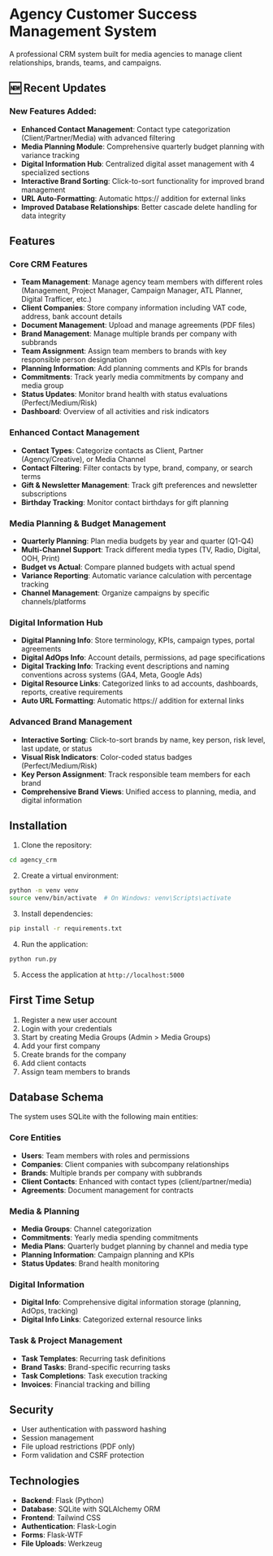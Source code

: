 # Agency Customer Success Management System


A professional CRM system built for media agencies to manage client relationships, brands, teams, and campaigns.

## 🆕 Recent Updates

### New Features Added:
- **Enhanced Contact Management**: Contact type categorization (Client/Partner/Media) with advanced filtering
- **Media Planning Module**: Comprehensive quarterly budget planning with variance tracking
- **Digital Information Hub**: Centralized digital asset management with 4 specialized sections
- **Interactive Brand Sorting**: Click-to-sort functionality for improved brand management
- **URL Auto-Formatting**: Automatic https:// addition for external links
- **Improved Database Relationships**: Better cascade delete handling for data integrity

## Features

### Core CRM Features
- **Team Management**: Manage agency team members with different roles (Management, Project Manager, Campaign Manager, ATL Planner, Digital Trafficer, etc.)
- **Client Companies**: Store company information including VAT code, address, bank account details
- **Document Management**: Upload and manage agreements (PDF files)
- **Brand Management**: Manage multiple brands per company with subbrands
- **Team Assignment**: Assign team members to brands with key responsible person designation
- **Planning Information**: Add planning comments and KPIs for brands
- **Commitments**: Track yearly media commitments by company and media group
- **Status Updates**: Monitor brand health with status evaluations (Perfect/Medium/Risk)
- **Dashboard**: Overview of all activities and risk indicators

### Enhanced Contact Management
- **Contact Types**: Categorize contacts as Client, Partner (Agency/Creative), or Media Channel
- **Contact Filtering**: Filter contacts by type, brand, company, or search terms
- **Gift & Newsletter Management**: Track gift preferences and newsletter subscriptions
- **Birthday Tracking**: Monitor contact birthdays for gift planning

### Media Planning & Budget Management
- **Quarterly Planning**: Plan media budgets by year and quarter (Q1-Q4)
- **Multi-Channel Support**: Track different media types (TV, Radio, Digital, OOH, Print)
- **Budget vs Actual**: Compare planned budgets with actual spend
- **Variance Reporting**: Automatic variance calculation with percentage tracking
- **Channel Management**: Organize campaigns by specific channels/platforms

### Digital Information Hub
- **Digital Planning Info**: Store terminology, KPIs, campaign types, portal agreements
- **Digital AdOps Info**: Account details, permissions, ad page specifications
- **Digital Tracking Info**: Tracking event descriptions and naming conventions across systems (GA4, Meta, Google Ads)
- **Digital Resource Links**: Categorized links to ad accounts, dashboards, reports, creative requirements
- **Auto URL Formatting**: Automatic https:// addition for external links

### Advanced Brand Management
- **Interactive Sorting**: Click-to-sort brands by name, key person, risk level, last update, or status
- **Visual Risk Indicators**: Color-coded status badges (Perfect/Medium/Risk)
- **Key Person Assignment**: Track responsible team members for each brand
- **Comprehensive Brand Views**: Unified access to planning, media, and digital information

## Installation

1. Clone the repository:
```bash
cd agency_crm
```

2. Create a virtual environment:
```bash
python -m venv venv
source venv/bin/activate  # On Windows: venv\Scripts\activate
```

3. Install dependencies:
```bash
pip install -r requirements.txt
```

4. Run the application:
```bash
python run.py
```

5. Access the application at `http://localhost:5000`

## First Time Setup

1. Register a new user account
2. Login with your credentials
3. Start by creating Media Groups (Admin > Media Groups)
4. Add your first company
5. Create brands for the company
6. Add client contacts
7. Assign team members to brands

## Database Schema

The system uses SQLite with the following main entities:

### Core Entities
- **Users**: Team members with roles and permissions
- **Companies**: Client companies with subcompany relationships
- **Brands**: Multiple brands per company with subbrands
- **Client Contacts**: Enhanced with contact types (client/partner/media)
- **Agreements**: Document management for contracts

### Media & Planning
- **Media Groups**: Channel categorization
- **Commitments**: Yearly media spending commitments
- **Media Plans**: Quarterly budget planning by channel and media type
- **Planning Information**: Campaign planning and KPIs
- **Status Updates**: Brand health monitoring

### Digital Information
- **Digital Info**: Comprehensive digital information storage (planning, AdOps, tracking)
- **Digital Info Links**: Categorized external resource links

### Task & Project Management
- **Task Templates**: Recurring task definitions
- **Brand Tasks**: Brand-specific recurring tasks
- **Task Completions**: Task execution tracking
- **Invoices**: Financial tracking and billing

## Security

- User authentication with password hashing
- Session management
- File upload restrictions (PDF only)
- Form validation and CSRF protection

## Technologies

- **Backend**: Flask (Python)
- **Database**: SQLite with SQLAlchemy ORM
- **Frontend**: Tailwind CSS
- **Authentication**: Flask-Login
- **Forms**: Flask-WTF
- **File Uploads**: Werkzeug
